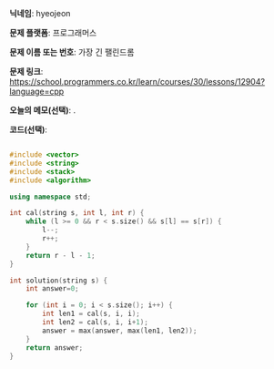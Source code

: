 **닉네임**: hyeojeon

**문제 플랫폼**: 프로그래머스

**문제 이름 또는 번호**: 가장 긴 팰린드롬

**문제 링크**: https://school.programmers.co.kr/learn/courses/30/lessons/12904?language=cpp

**오늘의 메모(선택)**: .

**코드(선택)**:

```cpp

#include <vector>
#include <string>
#include <stack>
#include <algorithm>

using namespace std;

int cal(string s, int l, int r) {
    while (l >= 0 && r < s.size() && s[l] == s[r]) {
        l--;
        r++;
    }
    return r - l - 1;
}

int solution(string s) {
    int answer=0;

    for (int i = 0; i < s.size(); i++) {
        int len1 = cal(s, i, i);
        int len2 = cal(s, i, i+1);
        answer = max(answer, max(len1, len2));
    }
    return answer;
}

```
